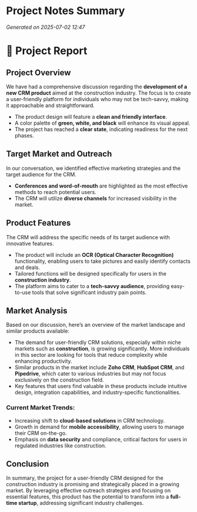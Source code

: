 # Project Notes Summary

*Generated on 2025-07-02 12:47*

# 🚀 Project Report

## **Project Overview**
We have had a comprehensive discussion regarding the **development of a new CRM product** aimed at the construction industry. The focus is to create a user-friendly platform for individuals who may not be tech-savvy, making it approachable and straightforward.

- The product design will feature a **clean and friendly interface**.
- A color palette of **green, white, and black** will enhance its visual appeal.
- The project has reached a **clear state**, indicating readiness for the next phases.

## **Target Market and Outreach**
In our conversation, we identified effective marketing strategies and the target audience for the CRM.

- **Conferences and word-of-mouth** are highlighted as the most effective methods to reach potential users.
- The CRM will utilize **diverse channels** for increased visibility in the market.

## **Product Features**
The CRM will address the specific needs of its target audience with innovative features.

- The product will include an **OCR (Optical Character Recognition)** functionality, enabling users to take pictures and easily identify contacts and deals.
- Tailored functions will be designed specifically for users in the **construction industry**.
- The platform aims to cater to a **tech-savvy audience**, providing easy-to-use tools that solve significant industry pain points.

## **Market Analysis**
Based on our discussion, here’s an overview of the market landscape and similar products available:

- The demand for user-friendly CRM solutions, especially within niche markets such as **construction**, is growing significantly. More individuals in this sector are looking for tools that reduce complexity while enhancing productivity.
- Similar products in the market include **Zoho CRM**, **HubSpot CRM**, and **Pipedrive**, which cater to various industries but may not focus exclusively on the construction field.
- Key features that users find valuable in these products include intuitive design, integration capabilities, and industry-specific functionalities.

### **Current Market Trends:**
- Increasing shift to **cloud-based solutions** in CRM technology.
- Growth in demand for **mobile accessibility**, allowing users to manage their CRM on-the-go.
- Emphasis on **data security** and compliance, critical factors for users in regulated industries like construction.

## **Conclusion**
In summary, the project for a user-friendly CRM designed for the construction industry is promising and strategically placed in a growing market. By leveraging effective outreach strategies and focusing on essential features, this product has the potential to transform into a **full-time startup**, addressing significant industry challenges.